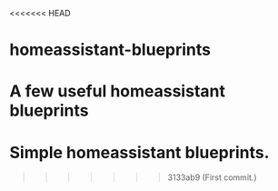 <<<<<<< HEAD
# homeassistant-blueprints
A few useful homeassistant blueprints
=======
# Simple homeassistant blueprints.
>>>>>>> 3133ab9 (First commit.)
